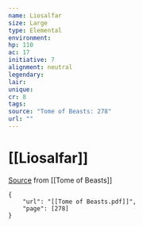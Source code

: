 ```yaml
---
name: Liosalfar
size: Large
type: Elemental
environment: 
hp: 110
ac: 17
initiative: 7
alignment: neutral
legendary: 
lair: 
unique: 
cr: 8
tags: 
source: "Tome of Beasts: 278"
url: ""
---
```

# [[Liosalfar]]

[Source](zotero://open-pdf/library/items/ULEQWHJM?page=278) from [[Tome of Beasts]]

```pdf
{
	"url": "[[Tome of Beasts.pdf]]",
	"page": [278]
}
```

